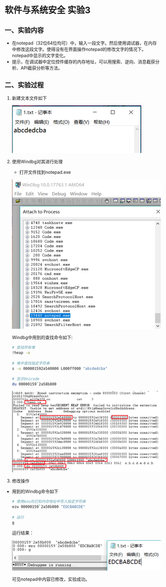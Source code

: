 # 软件与系统安全 实验3
## 一、实验内容
* 在notepad（32位64位均可）中，输入一段文字。然后使用调试器，在内存中修改这段文字。使得没有在界面操作notepad的修改文字的情况下。notepad中显示的文字变化。
* 提示，在调试器中定位控件缓存的内存地址，可以用搜索、逆向、消息截获分析、API截获分析等方法。

## 二、实验过程
1. 新建文本文件如下

    ![](img/txt.png)

2. 使用Windbg对其进行处理

    * 打开文件找到notepad.exe

    ![](img/notepad.png)

    Windbg中用到的查找命令如下:
    ```bash
    # 查找所有堆
    !heap -a

    # 堆中查找指定字符串
    s -u 000001592a540000 L000ff000 "abcdedcba"

    # 显示Unicode
    du 00000159`2a58b800
    ```

    ![](img/windbg.png)

3. 修改操作
* 用到的Windbg命令如下
    ```bash
    # 使用ezu向已知内存地址中写入指定字符串
    ezu 00000159`2a58b800 "EDCBABCDE"

    # 运行
    g
    ```
    运行结果：

    ![](img/after.png)

    可见notepad中内容已修改，实验成功。
